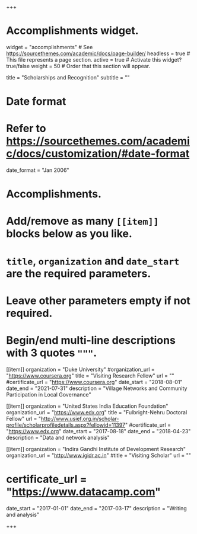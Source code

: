 +++
# Accomplishments widget.
widget = "accomplishments"  # See https://sourcethemes.com/academic/docs/page-builder/
headless = true  # This file represents a page section.
active = true  # Activate this widget? true/false
weight = 50  # Order that this section will appear.

title = "Scholarships and Recognition"
subtitle = ""

# Date format
#   Refer to https://sourcethemes.com/academic/docs/customization/#date-format
date_format = "Jan 2006"

# Accomplishments.
#   Add/remove as many `[[item]]` blocks below as you like.
#   `title`, `organization` and `date_start` are the required parameters.
#   Leave other parameters empty if not required.
#   Begin/end multi-line descriptions with 3 quotes `"""`.

[[item]]
  organization = "Duke University"
  #organization_url = "https://www.coursera.org"
  title = "Visiting Research Fellow"
  url = ""
  #certificate_url = "https://www.coursera.org"
  date_start = "2018-08-01"
  date_end = "2021-07-31"
  description = "Village Networks and Community Participation in Local Governance"

[[item]]
  organization = "United States India Education Foundation"
  organization_url = "https://www.edx.org"
  title = "Fulbright-Nehru Doctoral Fellow"
  url = "http://www.usief.org.in/scholar-profile/scholarprofiledetails.aspx?fellowid=11397"
  #certificate_url = "https://www.edx.org"
  date_start = "2017-08-18"
  date_end = "2018-04-23"
  description = "Data and network analysis"
  
[[item]]
  organization = "Indira Gandhi Institute of Development Research"
  organization_url = "http://www.igidr.ac.in"
  #title = "Visiting Scholar"
  url = ""
 # certificate_url = "https://www.datacamp.com"
  date_start = "2017-01-01"
  date_end = "2017-03-17"
  description = "Writing and analysis"

+++
